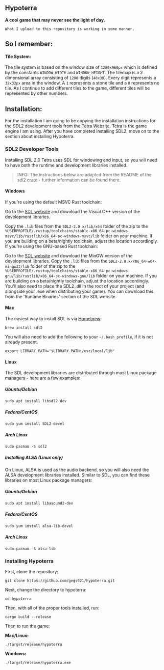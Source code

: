## Hypoterra

**A cool game that may never see the light of day.**

`What I upload to this repository is working in some manner.`

## So I remember:

#### Tile System:

The tile system is based on the window size of `1280x960px` which is defined by the constants `WINDOW_WIDTH` and `WINDOW_HEIGHT`. The tilemap is
a 2 dimensional array consisting of `1200` digits (`40x30`). Every digit represents a `32x32px` area in the window. A `1` represents a stone tile and a `0` represents no
tile. As I continue to add different tiles to the game, different tiles will be represented by other numbers.

## Installation:

For the installation I am going to be copying the installation instructions for the SDL2 development tools from the [Tetra Website](http://tetra.seventeencups.net). Tetra is the game engine I am using. After you have completed installing SDL2, move on to the section about installing Hypoterra.

### SDL2 Developer Tools

Installing SDL 2.0
Tetra uses SDL for windowing and input, so you will need to have both the runtime and development libraries installed.

>INFO:
The instructions below are adapted from the README of the sdl2 crate - further information can be found there.

#### Windows
If you're using the default MSVC Rust toolchain:

Go to the [SDL website](https://www.libsdl.org/download-2.0.php) and download the Visual C++ version of the development libraries.

Copy the `.lib` files from the `SDL2-2.0.x/lib/x64` folder of the zip to the `%USERPROFILE/.rustup/toolchains/stable-x86_64-pc-windows-msvc/lib/rustlib/x86_64-pc-windows-msvc/lib` folder on your machine. If you are building on a beta/nightly toolchain, adjust the location accordingly.
If you're using the GNU-based Rust toolchain:

Go to the [SDL website](https://www.libsdl.org/download-2.0.php) and download the MinGW version of the development libraries.
Copy the `.lib` files from the `SDL2-2.0.x/x86_64-w64-mingw32/lib` folder of the zip to the `%USERPROFILE/.rustup/toolchains/stable-x86_64-pc-windows-gnu/lib/rustlib/x86_64-pc-windows-gnu/lib` folder on your machine. If you are building on a beta/nightly toolchain, adjust the location accordingly.
You'll also need to place the SDL2 .dll in the root of your project (and alongside your .exe when distributing your game). You can download this from the 'Runtime Binaries' section of the SDL website.

#### Mac
The easiest way to install SDL is via [Homebrew](https://brew.sh/):

`brew install sdl2`

You will also need to add the following to your `~/.bash_profile`, if it is not already present.

`export LIBRARY_PATH="$LIBRARY_PATH:/usr/local/lib"`

#### Linux

The SDL development libraries are distributed through most Linux package managers - here are a few examples:

##### Ubuntu/Debian

`sudo apt install libsdl2-dev`

##### Fedora/CentOS

`sudo yum install SDL2-devel`

##### Arch Linux

`sudo pacman -S sdl2`

##### Installing ALSA (Linux only)

On Linux, ALSA is used as the audio backend, so you will also need the ALSA development libraries installed. Similar to SDL, you can find these libraries on most Linux package managers:

##### Ubuntu/Debian

`sudo apt install libasound2-dev`

##### Fedora/CentOS

`sudo yum install alsa-lib-devel`

##### Arch Linux

`sudo pacman -S alsa-lib`

### Installing Hypoterra

First, clone the repository:

`git clone https://github.com/gegs921/hypoterra.git`

Next, change the directory to hypoterra:

`cd hypoterra`

Then, with all of the proper tools installed, run:

`cargo build --release`

Then to run the game:

**Mac/Linux:**

`./target/release/hypoterra`

**Windows:**

`./target/release/hypoterra.exe`
